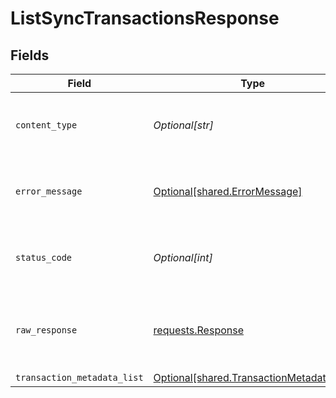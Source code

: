 # ListSyncTransactionsResponse


## Fields

| Field                                                                                          | Type                                                                                           | Required                                                                                       | Description                                                                                    |
| ---------------------------------------------------------------------------------------------- | ---------------------------------------------------------------------------------------------- | ---------------------------------------------------------------------------------------------- | ---------------------------------------------------------------------------------------------- |
| `content_type`                                                                                 | *Optional[str]*                                                                                | :heavy_check_mark:                                                                             | HTTP response content type for this operation                                                  |
| `error_message`                                                                                | [Optional[shared.ErrorMessage]](undefined/models/shared/errormessage.md)                       | :heavy_minus_sign:                                                                             | Your API request was not properly authorized.                                                  |
| `status_code`                                                                                  | *Optional[int]*                                                                                | :heavy_check_mark:                                                                             | HTTP response status code for this operation                                                   |
| `raw_response`                                                                                 | [requests.Response](https://requests.readthedocs.io/en/latest/api/#requests.Response)          | :heavy_minus_sign:                                                                             | Raw HTTP response; suitable for custom response parsing                                        |
| `transaction_metadata_list`                                                                    | [Optional[shared.TransactionMetadataList]](undefined/models/shared/transactionmetadatalist.md) | :heavy_minus_sign:                                                                             | Success                                                                                        |